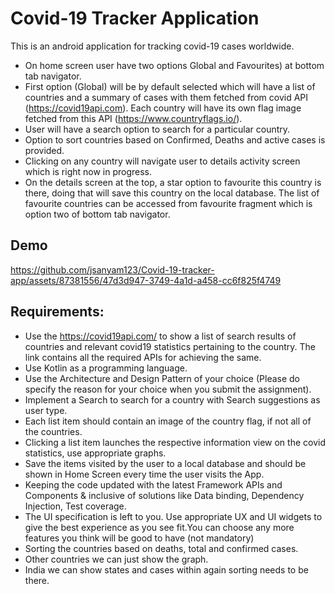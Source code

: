 #  Covid-19 Tracker Application
This is an android application for tracking covid-19 cases worldwide.

- On home screen user have two options Global and Favourites) at bottom tab navigator.
- First option (Global) will be by default selected which will have a list of countries and a summary of cases with them fetched from covid API (https://covid19api.com). Each country will have its own flag image fetched from this API (https://www.countryflags.io/).
- User will have a search option to search for a particular country.
- Option to sort countries based on Confirmed, Deaths and active cases is provided.
- Clicking on any country will navigate user to details activity screen which is right now in progress.
- On the details screen at the top, a star option to favourite this country is there, doing that will save this country on the local database. The list of favourite countries can be accessed from favourite fragment which is option two of bottom tab navigator.

## Demo
https://github.com/jsanyam123/Covid-19-tracker-app/assets/87381556/47d3d947-3749-4a1d-a458-cc6f825f4749

## Requirements:

- Use the https://covid19api.com/ to show a list of search results of countries and relevant covid19 statistics pertaining to the country. The link contains all the required APIs for achieving the same.
- Use Kotlin as a programming language.
- Use the Architecture and Design Pattern of your choice (Please do specify the reason for your choice when you submit the assignment).
- Implement a Search to search for a country with Search suggestions as user type.
- Each list item should contain an image of the country flag, if not all of the countries.
- Clicking a list item launches the respective information view on the covid statistics, use appropriate graphs.
- Save the items visited by the user to a local database and should be shown in Home Screen every time the user visits the App.
- Keeping the code updated with the latest Framework APIs and Components & inclusive of solutions like Data binding, Dependency Injection, Test coverage.
- The UI specification is left to you. Use appropriate UX and UI widgets to give the best experience as you see fit.You can choose any more features you think will be good to have (not mandatory)
- Sorting the countries based on deaths, total and confirmed cases.
- Other countries we can just show the graph.
- India we can show states and cases within again sorting needs to be there.
